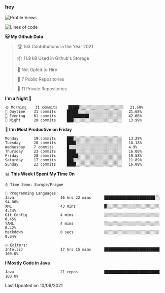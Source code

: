 ### hey

<!--START_SECTION:waka-->
![Profile Views](http://img.shields.io/badge/Profile%20Views-4-blue)

![Lines of code](https://img.shields.io/badge/From%20Hello%20World%20I%27ve%20Written-44698%20lines%20of%20code-blue)

**🐱 My Github Data** 

> 🏆 163 Contributions in the Year 2021
 > 
> 📦 11.9 kB Used in Github's Storage 
 > 
> 🚫 Not Opted to Hire
 > 
> 📜 7 Public Repositories 
 > 
> 🔑 11 Private Repositories  
 > 
**I'm a Night 🦉** 

```text
🌞 Morning    31 commits     █████░░░░░░░░░░░░░░░░░░░░   21.68% 
🌆 Daytime    31 commits     █████░░░░░░░░░░░░░░░░░░░░   21.68% 
🌃 Evening    61 commits     ██████████░░░░░░░░░░░░░░░   42.66% 
🌙 Night      20 commits     ███░░░░░░░░░░░░░░░░░░░░░░   13.99%

```
📅 **I'm Most Productive on Friday** 

```text
Monday       19 commits     ███░░░░░░░░░░░░░░░░░░░░░░   13.29% 
Tuesday      26 commits     ████░░░░░░░░░░░░░░░░░░░░░   18.18% 
Wednesday    7 commits      █░░░░░░░░░░░░░░░░░░░░░░░░   4.9% 
Thursday     23 commits     ████░░░░░░░░░░░░░░░░░░░░░   16.08% 
Friday       28 commits     █████░░░░░░░░░░░░░░░░░░░░   19.58% 
Saturday     17 commits     ███░░░░░░░░░░░░░░░░░░░░░░   11.89% 
Sunday       23 commits     ████░░░░░░░░░░░░░░░░░░░░░   16.08%

```


📊 **This Week I Spent My Time On** 

```text
⌚︎ Time Zone: Europe/Prague

💬 Programming Languages: 
Java                     16 hrs 22 mins      ███████████████████████░░   94.86% 
XML                      43 mins             █░░░░░░░░░░░░░░░░░░░░░░░░   4.24% 
Git Config               4 mins              ░░░░░░░░░░░░░░░░░░░░░░░░░   0.45% 
YAML                     4 mins              ░░░░░░░░░░░░░░░░░░░░░░░░░   0.42% 
Markdown                 0 secs              ░░░░░░░░░░░░░░░░░░░░░░░░░   0.04%

🔥 Editors: 
IntelliJ                 17 hrs 15 mins      █████████████████████████   100.0%

```

**I Mostly Code in Java** 

```text
Java                     21 repos            █████████████████████████   100.0%

```



 Last Updated on 10/06/2021
<!--END_SECTION:waka-->
